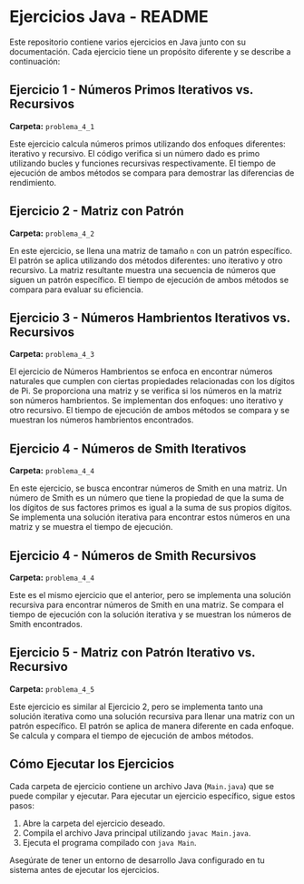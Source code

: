 # Ejercicios Java - README

Este repositorio contiene varios ejercicios en Java junto con su documentación. Cada ejercicio tiene un propósito diferente y se describe a continuación:

## Ejercicio 1 - Números Primos Iterativos vs. Recursivos

**Carpeta:** `problema_4_1`

Este ejercicio calcula números primos utilizando dos enfoques diferentes: iterativo y recursivo. El código verifica si un número dado es primo utilizando bucles y funciones recursivas respectivamente. El tiempo de ejecución de ambos métodos se compara para demostrar las diferencias de rendimiento.

## Ejercicio 2 - Matriz con Patrón

**Carpeta:** `problema_4_2`

En este ejercicio, se llena una matriz de tamaño `n` con un patrón específico. El patrón se aplica utilizando dos métodos diferentes: uno iterativo y otro recursivo. La matriz resultante muestra una secuencia de números que siguen un patrón específico. El tiempo de ejecución de ambos métodos se compara para evaluar su eficiencia.

## Ejercicio 3 - Números Hambrientos Iterativos vs. Recursivos

**Carpeta:** `problema_4_3`

El ejercicio de Números Hambrientos se enfoca en encontrar números naturales que cumplen con ciertas propiedades relacionadas con los dígitos de Pi. Se proporciona una matriz y se verifica si los números en la matriz son números hambrientos. Se implementan dos enfoques: uno iterativo y otro recursivo. El tiempo de ejecución de ambos métodos se compara y se muestran los números hambrientos encontrados.

## Ejercicio 4 - Números de Smith Iterativos

**Carpeta:** `problema_4_4`

En este ejercicio, se busca encontrar números de Smith en una matriz. Un número de Smith es un número que tiene la propiedad de que la suma de los dígitos de sus factores primos es igual a la suma de sus propios dígitos. Se implementa una solución iterativa para encontrar estos números en una matriz y se muestra el tiempo de ejecución.

## Ejercicio 4 - Números de Smith Recursivos

**Carpeta:** `problema_4_4`

Este es el mismo ejercicio que el anterior, pero se implementa una solución recursiva para encontrar números de Smith en una matriz. Se compara el tiempo de ejecución con la solución iterativa y se muestran los números de Smith encontrados.

## Ejercicio 5 - Matriz con Patrón Iterativo vs. Recursivo

**Carpeta:** `problema_4_5`

Este ejercicio es similar al Ejercicio 2, pero se implementa tanto una solución iterativa como una solución recursiva para llenar una matriz con un patrón específico. El patrón se aplica de manera diferente en cada enfoque. Se calcula y compara el tiempo de ejecución de ambos métodos.

## Cómo Ejecutar los Ejercicios

Cada carpeta de ejercicio contiene un archivo Java (`Main.java`) que se puede compilar y ejecutar. Para ejecutar un ejercicio específico, sigue estos pasos:

1. Abre la carpeta del ejercicio deseado.
2. Compila el archivo Java principal utilizando `javac Main.java`.
3. Ejecuta el programa compilado con `java Main`.

Asegúrate de tener un entorno de desarrollo Java configurado en tu sistema antes de ejecutar los ejercicios.